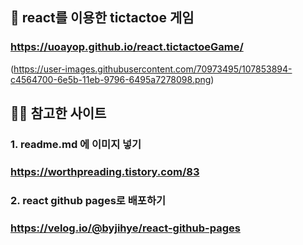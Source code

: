 ## 👾 react를 이용한 tictactoe 게임
### https://uoayop.github.io/react.tictactoeGame/

(https://user-images.githubusercontent.com/70973495/107853894-c4564700-6e5b-11eb-9796-6495a7278098.png)

## 👍🏻 참고한 사이트

### 1. readme.md 에 이미지 넣기
### https://worthpreading.tistory.com/83

### 2. react github pages로 배포하기
### https://velog.io/@byjihye/react-github-pages
